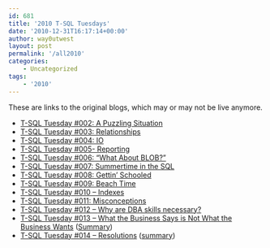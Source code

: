 ```yaml
---
id: 681
title: '2010 T-SQL Tuesdays'
date: '2010-12-31T16:17:14+00:00'
author: way0utwest
layout: post
permalink: '/all2010'
categories:
    - Uncategorized
tags:
    - '2010'
---
```


These are links to the original blogs, which may or may not be live anymore.

- [T-SQL Tuesday #002: A Puzzling Situation](http://sqlblog.com/blogs/adam_machanic/archive/2010/01/04/invitation-for-t-sql-tuesday-002-a-puzzling-situation.aspx)
- [T-SQL Tuesday #003: Relationships](http://msmvps.com/blogs/robfarley/archive/2010/02/02/invitation-for-t-sql-tuesday-003-relationships.aspx)
- [T-SQL Tuesday #004: IO](http://www.straightpathsql.com/archives/2010/03/invitation-for-t-sql-tuesday-004-io/)
- [T-SQL Tuesday #005- Reporting](http://sqlvariant.com/wordpress/index.php/2010/04/t-sql-tuesday-005-reporting/)
- [T-SQL Tuesday #006: “What About BLOB?”](http://sqlblog.com/blogs/michael_coles/archive/2010/05/03/t-sql-tuesday-006-what-about-blob.aspx)
- [T-SQL Tuesday #007: Summertime in the SQL](http://sqlchicken.com/2010/06/t-sql-tuesday-007-summertime-in-the-sql/)
- [T-SQL Tuesday #008: Gettin’ Schooled](http://www.sqlservercentral.com/blogs/robert_davis/archive/2010/07/04/T_2D00_SQL-Tuesday-008-Gettin-Schooled.aspx)
- [T-SQL Tuesday #009: Beach Time](http://jasonbrimhall.info/2010/08/03/t-sql-tuesday-009-beach-time/)
- [T-SQL Tuesday #010 – Indexes](http://michaeljswart.com/?p=844)
- [T-SQL Tuesday #011: Misconceptions](http://sankarreddy.com/2010/10/invitation-to-participate-in-t-sql-tuesday-11-misconceptions-in-sql-server/)
- [T-SQL Tuesday #012 – ](http://www.blogger.com/goog_1833784589)[Why are DBA skills necessary?](http://www.sqlskills.com/BLOGS/PAUL/post/Invitation-to-participate-in-T-SQL-Tuesday-12-e28093-Why-are-DBA-skills-necessary.aspx)
- [T-SQL Tuesday #013 – What the Business Says is Not What the Business Wants](https://voiceofthedba.wordpress.com/2010/12/07/t-sql-tuesday-13-what-the-business-says-is-not-what-the-business-wants/) ([Summary](https://voiceofthedba.wordpress.com/2010/12/17/t-sql-tuesday-13-roundup/))
- [T-SQL Tuesday #014 – Resolutions](http://www.midnightdba.com/DBARant/?p=511) ([summary](http://www.midnightdba.com/Jen/2011/01/t-sql-tuesday-014-roundup/))